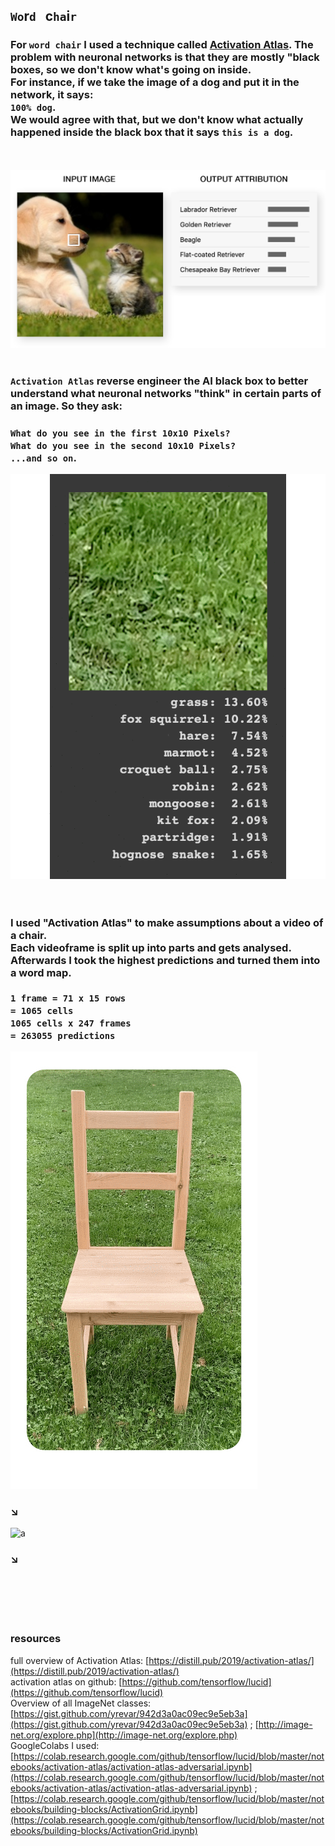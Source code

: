 ## `Wo`r`d` &nbsp; c`ha`i`r`

### For `word chair` I used a technique called [Activation Atlas](https://distill.pub/2019/activation-atlas/). The problem with neuronal networks is that they are mostly "black boxes, so we don't know what's going on inside. <br> For instance, if we take the image of a dog and put it in the network, it says: <br>`100% dog`.<br>We would agree with that, but we don't know what actually happened inside the black box that it says `this is a dog`.   
<br><br>
![a](img/out-1-3.jpg)
<br><br> 

### `Activation Atlas` reverse engineer the AI black box to better understand what neuronal networks "think" in certain parts of an image. So they ask:   
### `What do you see in the first 10x10 Pixels?` <br>`What do you see in the second 10x10 Pixels?`<br>`...and so on`.       
![a](img/predictions-2.gif)    
<br><br> 

### I used "Activation Atlas" to make assumptions about a video of a chair.<br>Each videoframe is split up into parts and gets analysed. Afterwards I took the highest predictions and turned them into a word map. <br><br>`1 frame = 71 x 15 rows` <br>`= 1065 cells` <br> `1065 cells x 247 frames` <br>`= 263055 predictions`  
![a](img/gif-stuhl-2.gif)   

### &#8600;   

![a](img/word-2.gif)   

### &#8600;

<br>
<br>
<br>
<br>

### resources   
full overview of Activation Atlas: [https://distill.pub/2019/activation-atlas/](https://distill.pub/2019/activation-atlas/)     
activation atlas on github: [https://github.com/tensorflow/lucid](https://github.com/tensorflow/lucid)   
Overview of all ImageNet classes: [https://gist.github.com/yrevar/942d3a0ac09ec9e5eb3a](https://gist.github.com/yrevar/942d3a0ac09ec9e5eb3a) ; [http://image-net.org/explore.php](http://image-net.org/explore.php)   
GoogleColabs I used: [https://colab.research.google.com/github/tensorflow/lucid/blob/master/notebooks/activation-atlas/activation-atlas-adversarial.ipynb](https://colab.research.google.com/github/tensorflow/lucid/blob/master/notebooks/activation-atlas/activation-atlas-adversarial.ipynb) ; [https://colab.research.google.com/github/tensorflow/lucid/blob/master/notebooks/building-blocks/ActivationGrid.ipynb](https://colab.research.google.com/github/tensorflow/lucid/blob/master/notebooks/building-blocks/ActivationGrid.ipynb)




